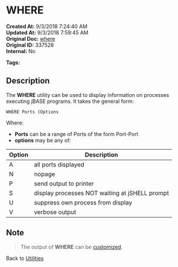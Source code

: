 # WHERE

**Created At:** 9/3/2018 7:24:40 AM  
**Updated At:** 9/3/2018 7:59:45 AM  
**Original Doc:** [where](https://docs.jbase.com/46963-utilities/where)  
**Original ID:** 337528  
**Internal:** No  

**Tags:**
<badge text='display' vertical='middle' />
<badge text='output processing' vertical='middle' />

## Description

The **WHERE** utility can be used to display information on processes executing jBASE programs. It takes the general form:

```
WHERE Ports (Options
```

Where:

- **Ports** can be a range of Ports of the form Port-Port
- **options** may be any of:

| Option | Description |
| --- | --- |
| A | all ports displayed |
| N | nopage |
| P | send output to printer |
| S | display processes NOT waiting at jSHELL prompt |
| U | suppress own process from display |
| V | verbose output |

## Note

> The output of **WHERE** can be [customized](./../customizing-the-output-of-commands).

Back to [Utilities](./../utilities)
